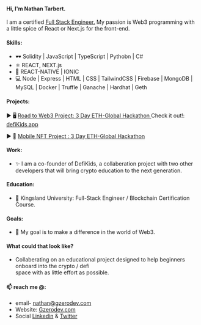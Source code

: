 
#### Hi, I'm Nathan Tarbert. 
I am a certified <a href="https://blockchaincertificate-verify.kingsland.io/certificate/608a62457913f53a579a0148">Full Stack Engineer.</a> My passion is Web3 programming with a little spice of React or Next.js for the front-end.

#### Skills:
* 🕶️ Solidity | JavaScript | TypeScript | Pythobn | C#
* ⚛  REACT, NEXT.js
* 📱  REACT-NATIVE | IONIC
* 💻 Node | Express | HTML | CSS | TailwindCSS | Firebase | MongoDB | MySQL | Docker | Truffle | Ganache | Hardhat | Geth

#### Projects:
  ▶️  🖥️ <a href="https://showcase.ethglobal.com/roadtoweb3/allocate"> Road to Web3 Project: 3 Day ETH-Global Hackathon </a> Check it out!: <a href="https://defikids.io">defiKids app</a> </br>
  
  ▶️  📱 <a href="https://showcase.ethglobal.com/nfthack2022/anala-art"> Mobile NFT Project : 3 Day ETH-Global Hackathon</a>

#### Work:
- ✨ I am a co-founder of DefiKids, a collaberation project with two other developers that will bring crypto education to the next generation. 

#### Education:
- 🔭 Kingsland University: Full-Stack Engineer / Blockchain Certification Course. 

#### Goals:
- 👯 My goal is to make a difference in the world of Web3. </br> 
#### What could that look like?
-   Collaberating on an educational project designed to help beginners onboard into
the crypto / defi </br> space with as little effort as possible. 
 
#### 📫 reach me @:
- email- nathan@gzerodev.com 
- Website: <a href="https://www.gzerodev.com">Gzerodev.com</a>
- Social <a href="https://linkedin.com/in/nathan-tarbert/">Linkedin</a> & <a href="https://twitter.com/nathan_tarbert">Twitter</a>








